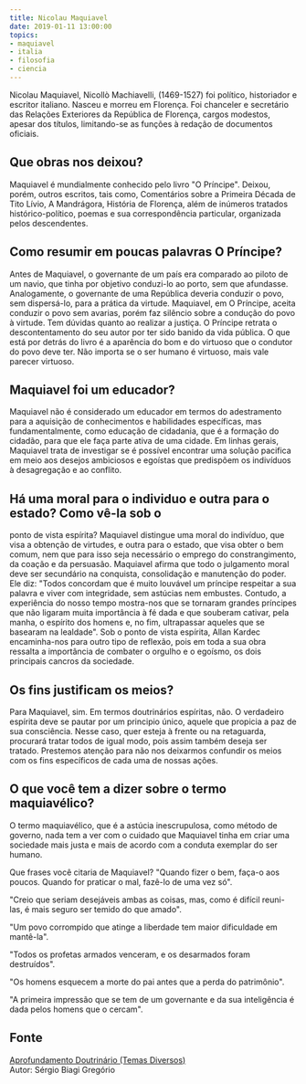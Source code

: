 ```yaml
---
title: Nicolau Maquiavel
date: 2019-01-11 13:00:00
topics: 
- maquiavel
- italia
- filosofia
- ciencia
---
```


Nicolau Maquiavel, Nicollò Machiavelli, (1469-1527) foi político,
historiador e escritor italiano. Nasceu e morreu em Florença. Foi
chanceler e secretário das Relações Exteriores da República de Florença,
cargos modestos, apesar dos títulos, limitando-se as funções à redação
de documentos oficiais.

## Que obras nos deixou?
Maquiavel é mundialmente conhecido pelo livro "O Príncipe". Deixou,
porém, outros escritos, tais como, Comentários sobre a Primeira Década
de Tito Lívio, A Mandrágora, História de Florença, além de inúmeros
tratados histórico-político, poemas e sua correspondência particular,
organizada pelos descendentes.

## Como resumir em poucas palavras O Príncipe?
Antes de Maquiavel, o governante de um país era comparado ao piloto de
um navio, que tinha por objetivo conduzi-lo ao porto, sem que afundasse.
Analogamente, o governante de uma República deveria conduzir o povo, sem
dispersá-lo, para a prática da virtude. Maquiavel, em O Príncipe,
aceita conduzir o povo sem avarias, porém faz silêncio sobre a condução
do povo à virtude. Tem dúvidas quanto ao realizar a justiça. O
Príncipe retrata o descontentamento do seu autor por ter sido banido da
vida pública. O que está por detrás do livro é a aparência do bom e do
virtuoso que o condutor do povo deve ter. Não importa se o ser humano é
virtuoso, mais vale parecer virtuoso.

## Maquiavel foi um educador?
Maquiavel não é considerado um educador em termos do adestramento para a
aquisição de conhecimentos e habilidades específicas, mas
fundamentalmente, como educação de cidadania, que é a formação do
cidadão, para que ele faça parte ativa de uma cidade. Em linhas gerais,
Maquiavel trata de investigar se é possível encontrar uma solução
pacifica em meio aos desejos ambiciosos e egoístas que predispõem os
indivíduos à desagregação e ao conflito.

## Há uma moral para o individuo e outra para o estado? Como vê-la sob o
ponto de vista espírita?
Maquiavel distingue uma moral do indivíduo, que visa a obtenção de
virtudes, e outra para o estado, que visa obter o bem comum, nem que
para isso seja necessário o emprego do constrangimento, da coação e da
persuasão. Maquiavel afirma que todo o julgamento moral deve ser
secundário na conquista, consolidação e manutenção do poder. Ele diz:
"Todos concordam que é muito louvável um príncipe respeitar a sua
palavra e viver com integridade, sem astúcias nem embustes. Contudo, a
experiência do nosso tempo mostra-nos que se tornaram grandes príncipes
que não ligaram muita importância à fé dada e que souberam cativar, pela
manha, o espírito dos homens e, no fim, ultrapassar aqueles que se
basearam na lealdade". Sob o ponto de vista espírita, Allan Kardec
encaminha-nos para outro tipo de reflexão, pois em toda a sua obra
ressalta a importância de combater o orgulho e o egoísmo, os dois
principais cancros da sociedade.

## Os fins justificam os meios?
Para Maquiavel, sim. Em termos doutrinários espíritas, não. O verdadeiro
espírita deve se pautar por um principio único, aquele que propicia a
paz de sua consciência. Nesse caso, quer esteja à frente ou na
retaguarda, procurará tratar todos de igual modo, pois assim também
deseja ser tratado. Prestemos atenção para não nos deixarmos confundir
os meios com os fins específicos de cada uma de nossas ações.

## O que você tem a dizer sobre o termo maquiavélico?
O termo maquiavélico, que é a astúcia inescrupulosa, como método de
governo, nada tem a ver com o cuidado que Maquiavel tinha em criar uma
sociedade mais justa e mais de acordo com a conduta exemplar do ser
humano.

Que frases você citaria de Maquiavel?
"Quando fizer o bem, faça-o aos poucos. Quando for praticar o mal,
fazê-lo de uma vez só".

"Creio que seriam desejáveis ambas as coisas, mas, como é difícil
reuni-las, é mais seguro ser temido do que amado".

"Um povo corrompido que atinge a liberdade tem maior dificuldade em
mantê-la".

"Todos os profetas armados venceram, e os desarmados foram destruídos".

"Os homens esquecem a morte do pai antes que a perda do patrimônio".

"A primeira impressão que se tem de um governante e da sua inteligência
é dada pelos homens que o cercam".


## Fonte
[Aprofundamento Doutrinário (Temas Diversos)](https://sites.google.com/view/aprofundamentodoutrinario/maquiavel)  
Autor: Sérgio Biagi Gregório

